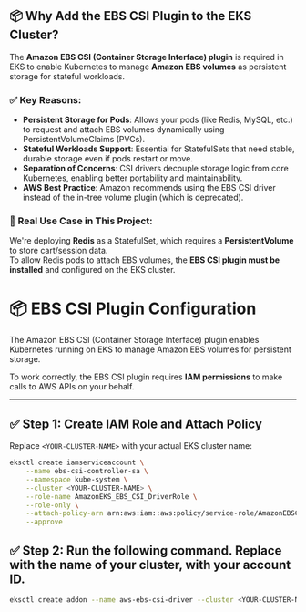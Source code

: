 ## 📦 Why Add the EBS CSI Plugin to the EKS Cluster?

The **Amazon EBS CSI (Container Storage Interface) plugin** is required in EKS to enable Kubernetes to manage **Amazon EBS volumes** as persistent storage for stateful workloads.

### ✅ Key Reasons:

- **Persistent Storage for Pods**: Allows your pods (like Redis, MySQL, etc.) to request and attach EBS volumes dynamically using PersistentVolumeClaims (PVCs).
- **Stateful Workloads Support**: Essential for StatefulSets that need stable, durable storage even if pods restart or move.
- **Separation of Concerns**: CSI drivers decouple storage logic from core Kubernetes, enabling better portability and maintainability.
- **AWS Best Practice**: Amazon recommends using the EBS CSI driver instead of the in-tree volume plugin (which is deprecated).

### 🧠 Real Use Case in This Project:

We're deploying **Redis** as a StatefulSet, which requires a **PersistentVolume** to store cart/session data.  
To allow Redis pods to attach EBS volumes, the **EBS CSI plugin must be installed** and configured on the EKS cluster.

# 📦 EBS CSI Plugin Configuration

The Amazon EBS CSI (Container Storage Interface) plugin enables Kubernetes running on EKS to manage Amazon EBS volumes for persistent storage.

To work correctly, the EBS CSI plugin requires **IAM permissions** to make calls to AWS APIs on your behalf.

---

## ✅ Step 1: Create IAM Role and Attach Policy


Replace `<YOUR-CLUSTER-NAME>` with your actual EKS cluster name:

```bash
eksctl create iamserviceaccount \
    --name ebs-csi-controller-sa \
    --namespace kube-system \
    --cluster <YOUR-CLUSTER-NAME> \
    --role-name AmazonEKS_EBS_CSI_DriverRole \
    --role-only \
    --attach-policy-arn arn:aws:iam::aws:policy/service-role/AmazonEBSCSIDriverPolicy \
    --approve
```

## ✅ Step 2: Run the following command. Replace with the name of your cluster, with your account ID.
```bash
eksctl create addon --name aws-ebs-csi-driver --cluster <YOUR-CLUSTER-NAME> --service-account-role-arn arn:aws:iam::<AWS-ACCOUNT-ID>:role/AmazonEKS_EBS_CSI_DriverRole --force
```
